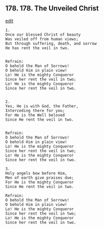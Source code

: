 
## 178.  178. The Unveiled Christ
[edit](https://docs.google.com/document/d/1taVdz2eiZqwS912B6tJQ29aEJEssDvB4/edit?mode=html)






    1.
    Once our blessed Christ of beauty
    Was veiled off from human views;
    But through suffering, death, and sorrow
    He has rent the veil in two.


    Refrain:
    O behold the Man of Sorrows!
    O behold Him in plain view!
    Lo! He is the mighty Conqueror
    Since her rent the veil in two;
    Lo! He is the mighty Conqueror
    Since her rent the veil in two.


    2.
    Yes, He is with God, the Father,
    Interceding there for you;
    For He is the Well beloved
    Since He rent the veil in two.


    Refrain:
    O behold the Man of Sorrows!
    O behold Him in plain view!
    Lo! He is the mighty Conqueror
    Since her rent the veil in two;
    Lo! He is the mighty Conqueror
    Since her rent the veil in two.

    3.
    Holy angels bow before Him,
    Men of earth give praises due;
    For He is the mighty Conqueror
    Since He rent the veil in two.

    Refrain:
    O behold the Man of Sorrows!
    O behold Him in plain view!
    Lo! He is the mighty Conqueror
    Since her rent the veil in two;
    Lo! He is the mighty Conqueror
    Since her rent the veil in two.

